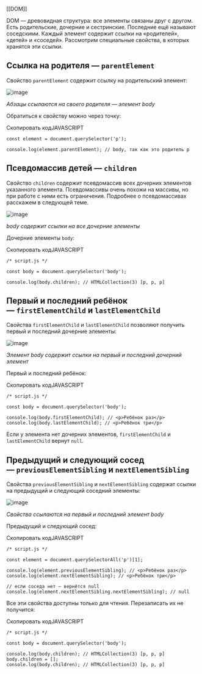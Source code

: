 [[DOM]]

DOM — древовидная структура: все элементы связаны друг с другом. Есть родительские, дочерние и сестринские. Последние ещё называют соседскими. Каждый элемент содержит ссылки на «родителей», «детей» и «соседей». Рассмотрим специальные свойства, в которых хранятся эти ссылки.

## Ссылка на родителя — `parentElement`

Свойство `parentElement` содержит ссылку на родительский элемент:

![image](https://pictures.s3.yandex.net/resources/DOM_BOM_JS___1__28_1587288298.png)

_Абзацы ссылаются на своего родителя — элемент body_

Обратиться к свойству можно через точку:

Скопировать кодJAVASCRIPT

```
const element = document.querySelector('p');

console.log(element.parentElement); // body, так как это родитель p 
```

## Псевдомассив детей — `children`

Свойство `children` содержит псевдомассив всех дочерних элементов указанного элемента. Псевдомассивы очень похожи на массивы, но при работе с ними есть ограничения. Подробнее о псевдомассивах расскажем в следующей теме.

![image](https://pictures.s3.yandex.net/resources/DOM_BOM_JS___1__200_1587288375.png)

_body содержит ссылки на все дочерние элементы_

Дочерние элементы `body`:

Скопировать кодJAVASCRIPT

```
/* script.js */

const body = document.querySelector('body');

console.log(body.children); // HTMLCollection(3) [p, p, p] 
```

## Первый и последний ребёнок — `firstElementChild` и `lastElementChild`

Свойства `firstElementChild` и `lastElementChild` позволяют получить первый и последний дочерние элементы:

![image](https://pictures.s3.yandex.net/resources/DOM_BOM_JS___1__13_1587288418.png)

_Элемент body содержит ссылки на первый и последний дочерний элемент_

Первый и последний ребёнок:

Скопировать кодJAVASCRIPT

```
/* script.js */

const body = document.querySelector('body');

console.log(body.firstElementChild); // <p>Ребёнок раз</p>
console.log(body.lastElementChild); // <p>Ребёнок три</p> 
```

Если у элемента нет дочерних элементов, `firstElementChild` и `lastElementChild` вернут `null`.

## Предыдущий и следующий сосед — `previousElementSibling` и `nextElementSibling`

Свойства `previousElementSibling` и `nextElementSibling` содержат ссылки на предыдущий и следующий соседний элементы:

![image](https://pictures.s3.yandex.net/resources/DOM_BOM_JS___1__14_1587288490.png)

_Свойства ссылаются на первый и последний элемент body_

Предыдущий и следующий сосед:

Скопировать кодJAVASCRIPT

```
/* script.js */

const element = document.querySelectorAll('p')[1];

console.log(element.previousElementSibling); // <p>Ребёнок раз</p>
console.log(element.nextElementSibling); // <p>Ребёнок три</p>

// если соседа нет — вернётся null
console.log(element.nextElementSibling.nextElementSibling); // null 
```

Все эти свойства доступны только для чтения. Перезаписать их не получится:

Скопировать кодJAVASCRIPT

```
/* script.js */

const body = document.querySelector('body');

console.log(body.children); // HTMLCollection(3) [p, p, p]
body.children = [];
console.log(body.children); // HTMLCollection(3) [p, p, p] 
```